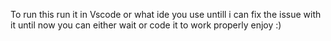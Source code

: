 To run this run it in Vscode or what ide you use untill i can fix the issue with it until now you can either wait or code it to work properly enjoy :)
